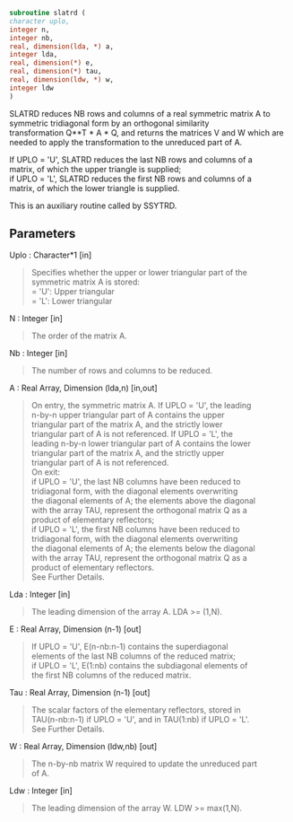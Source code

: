 ```fortran  
subroutine slatrd (  
character uplo,  
integer n,  
integer nb,  
real, dimension(lda, *) a,  
integer lda,  
real, dimension(*) e,  
real, dimension(*) tau,  
real, dimension(ldw, *) w,  
integer ldw  
)  
```  
  
SLATRD reduces NB rows and columns of a real symmetric matrix A to  
symmetric tridiagonal form by an orthogonal similarity  
transformation Q**T * A * Q, and returns the matrices V and W which are  
needed to apply the transformation to the unreduced part of A.  
  
If UPLO = 'U', SLATRD reduces the last NB rows and columns of a  
matrix, of which the upper triangle is supplied;  
if UPLO = 'L', SLATRD reduces the first NB rows and columns of a  
matrix, of which the lower triangle is supplied.  
  
This is an auxiliary routine called by SSYTRD.  
  
## Parameters  
Uplo : Character*1 [in]  
> Specifies whether the upper or lower triangular part of the  
> symmetric matrix A is stored:  
> = 'U': Upper triangular  
> = 'L': Lower triangular  
  
N : Integer [in]  
> The order of the matrix A.  
  
Nb : Integer [in]  
> The number of rows and columns to be reduced.  
  
A : Real Array, Dimension (lda,n) [in,out]  
> On entry, the symmetric matrix A.  If UPLO = 'U', the leading  
> n-by-n upper triangular part of A contains the upper  
> triangular part of the matrix A, and the strictly lower  
> triangular part of A is not referenced.  If UPLO = 'L', the  
> leading n-by-n lower triangular part of A contains the lower  
> triangular part of the matrix A, and the strictly upper  
> triangular part of A is not referenced.  
> On exit:  
> if UPLO = 'U', the last NB columns have been reduced to  
> tridiagonal form, with the diagonal elements overwriting  
> the diagonal elements of A; the elements above the diagonal  
> with the array TAU, represent the orthogonal matrix Q as a  
> product of elementary reflectors;  
> if UPLO = 'L', the first NB columns have been reduced to  
> tridiagonal form, with the diagonal elements overwriting  
> the diagonal elements of A; the elements below the diagonal  
> with the array TAU, represent the  orthogonal matrix Q as a  
> product of elementary reflectors.  
> See Further Details.  
  
Lda : Integer [in]  
> The leading dimension of the array A.  LDA >= (1,N).  
  
E : Real Array, Dimension (n-1) [out]  
> If UPLO = 'U', E(n-nb:n-1) contains the superdiagonal  
> elements of the last NB columns of the reduced matrix;  
> if UPLO = 'L', E(1:nb) contains the subdiagonal elements of  
> the first NB columns of the reduced matrix.  
  
Tau : Real Array, Dimension (n-1) [out]  
> The scalar factors of the elementary reflectors, stored in  
> TAU(n-nb:n-1) if UPLO = 'U', and in TAU(1:nb) if UPLO = 'L'.  
> See Further Details.  
  
W : Real Array, Dimension (ldw,nb) [out]  
> The n-by-nb matrix W required to update the unreduced part  
> of A.  
  
Ldw : Integer [in]  
> The leading dimension of the array W. LDW >= max(1,N).  
  
